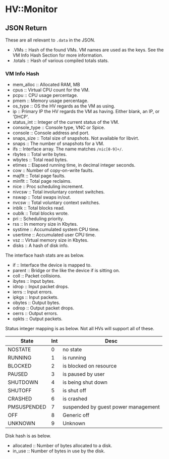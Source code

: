 # HV::Monitor

## JSON Return

These are all relevant to `.data` in the JSON.

- .VMs :: Hash of the found VMs. VM names are used as the keys. See
  the VM Info Hash Section for more information.
- .totals :: Hash of various compiled totals stats.

### VM Info Hash

- mem_alloc :: Allocated RAM, MB
- cpus :: Virtual CPU count for the VM.
- pcpu :: CPU usage percentage.
- pmem :: Memory usage percentage.
- os_type :: OS the HV regards as the VM as using.
- ip :: Primary IP the HV regards the VM as having. Either blank, an
  IP, or 'DHCP'.
- status_int :: Integer of the current status of the VM.
- console_type :: Console type, VNC or Spice.
- console :: Console address and port.
- snaps_size :: Total size of snapshots. Not available for libvirt.
- snaps :: The number of snapshots for a VM.
- ifs :: Interface array. The name matches `/nic[0-9]+/`.
- rbytes :: Total write bytes.
- wbytes :: Total read bytes.
- etimes :: Elapsed running time, in decimal integer seconds.
- cow :: Number of copy-on-write faults.
- majflt :: Total page faults.
- minflt :: Total page reclaims.
- nice :: Proc scheduling increment.
- nivcsw :: Total involuntary context switches.
- nswap :: Total swaps in/out.
- nvcsw :: Total voluntary context switches.
- inblk :: Total blocks read.
- oublk :: Total blocks wrote.
- pri :: Scheduling priority.
- rss :: In memory size in Kbytes.
- systime :: Accumulated system CPU time.
- usertime :: Accumulated user CPU time.
- vsz :: Virtual memory size in Kbytes.
- disks :: A hash of disk info.

The interface hash stats are as below.

- if :: Interface the device is mapped to.
- parent :: Bridge or the like the device if is sitting on.
- coll :: Packet collisions.
- ibytes :: Input bytes.
- idrop :: Input packet drops.
- ierrs :: Input errors.
- ipkgs :: Input packets.
- obytes :: Output bytes.
- odrop :: Output packet drops.
- oerrs :: Output errors.
- opkts :: Output packets.

Status integer mapping is as below. Not all HVs will support all of
these.

| State       | Int | Desc                                |
|-------------|-----|-------------------------------------|
| NOSTATE     | 0   | no state                            |
| RUNNING     | 1   | is running                          |
| BLOCKED     | 2   | is blocked on resource              |
| PAUSED      | 3   | is paused by user                   |
| SHUTDOWN    | 4   | is being shut down                  |
| SHUTOFF     | 5   | is shut off                         |
| CRASHED     | 6   | is crashed                          |
| PMSUSPENDED | 7   | suspended by guest power management |
| OFF         | 8   | Generic off                         |
| UNKNOWN     | 9   | Unknown                             |

Disk hash is as below.

- allocated :: Number of bytes allocated to a disk.
- in_use :: Number of bytes in use by the disk.
